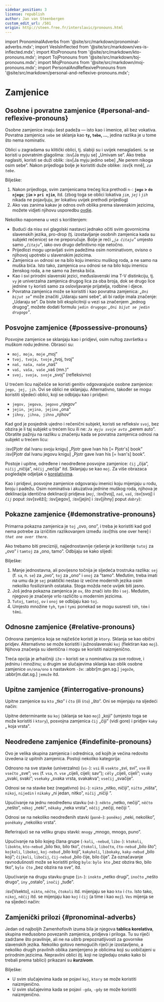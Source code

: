 ```yaml
---
sidebar_position: 3
license: republish
author: Jan van Steenbergen
custom_edit_url: /501
origin: http://steen.free.fr/interslavic/pronouns.html
---
```


import PronominalAdverbs from '@site/src/markdown/pronominal-adverbs.mdx';
import VesIsInflected from '@site/src/markdown/ves-is-inflected.mdx';
import KtoPronouns from '@site/src/markdown/kto-pronouns.mdx';
import TojPronouns from '@site/src/markdown/toj-pronouns.mdx';
import MojPronouns from '@site/src/markdown/moj-pronouns.mdx';
import PersonalAndReflexivePronouns from '@site/src/markdown/personal-and-reflexive-pronouns.mdx';

# Zamjenice

## Osobne i povratne zamjenice \{#personal-and-reflexive-pronouns}

Osobne zamjenice imaju šest padeža — isto kao i imenice, ali bez vokativa. Povratna zamjenica `sebe` se sklanja kao **`ty`, `tebe`,  ...**, jedina razlika je u tome što nema nominativ.

Oblici u zagradama su klitički oblici, tj. slabiji su i uvijek nenaglašeni. `Se` se koristi u povratnim glagolima: :isv[Ja myju se] „Umivam se”. Ako treba naglasiti, koristi se duži oblik: :isv[Ja myju jedino sebe] „Ne perem nikoga osim sebe”. Nakon prijedloga bolje je koristiti duže oblike: :isv[k mně], _`za tebe`_.

<PersonalAndReflexivePronouns />

Bilješke:

1. Nakon prijedloga, svim zamjenicama trećeg lica prethodi `n-`: **`jego` > `do njego`**; **`jim` > `pri njim`**, itd. (zbog toga se oblici lokativa _`jim`_, _`jej`_ i _`jih`_ nikada ne pojavljuju, jer lokativu uvijek prethodi prijedlog)
2. Ako vas zanima kakav je odnos ovih oblika prema slavenskim jezicima, možete vidjeti njihovu usporedbu [ovdje][1].

Nekoliko napomena u vezi s korištenjem:

- Budući da nisu svi glagolski nastavci jednako očiti svim govornicima slavenskih jezika, pro-drop (tj. izostavljanje osobnih zamjenica kada su subjekt rečenice) se ne preporučuje. Bolje je reći _„`ja čitaju`”_ umjesto samo _„`čitaju`”_, iako ovo drugo definitivno nije netočno.
- Prijedlozi mogu upravljati svim padežima osim nominativom, ovisno o njihovoj upotrebi u slavenskim jezicima.
- Zamjenica `on` odnosi se na bilo koju imenicu muškog roda, a ne samo na muška bića. Isto tako, zamjenica `ona` odnosi se na bilo koju imenicu ženskog roda, a ne samo na ženska bića.
- Kao i svi prirodni slavenski jezici, međuslavenski ima T-V distinkciju, tj. `vy` je univerzalna zamjenica drugog lica za oba broja, dok se drugo lice jednine `ty` koristi samo za oslovljavanje prijatelja, rodbine i djece.
- Povratna zamjenica može se koristiti i kao povratna zamjenica: _„`Oni bijut se`”_ može značiti „Udaraju sami sebe”, ali bi radije imala značenje: „Udaraju se”. Da biste bili eksplicitniji u vezi sa značenjem „jednog drugog”, možete dodati formulu `jedin drugogo`: _„`Oni bijut se jedin drugogo`”_.

## Posvojne zamjenice \{#possessive-pronouns}

Posvojne zamjenice se sklanjaju kao i pridjevi, osim nultog završetka u muškom rodu jednine. Obrasci su:

- `moj, moja, moje` „moj”
- `tvoj, tvoja, tvoje` „tvoj, tvoj”
- `naš, naša, naše` „naš”
- `vaš, vaša, vaše` „vaš (mn.)”
- `svoj, svoja, svoje` „svoj” (refleksivno)

U trećem licu najčešće se koristi genitiv odgovarajuće osobne zamjenice: `jego, jej, jih`. Ovi se oblici ne sklanjaju. Alternativno, također se mogu koristiti sljedeći oblici, koji se odbijaju kao i pridjevi:

- `jegov, jegova, jegovo` „njegov”
- `jejin, jejina, jejino` „ona”
- `jihny, jihna, jihno` „njihov”

Kad god je posjednik ujedno i rečenični subjekt, koristi se refleksiv `svoj`, bez obzira je li taj subjekt u trećem licu ili ne: _`Ja myju svoje avto`_ „perem auto”. Obratite pažnju na razliku u značenju kada se povratna zamjenica odnosi na subjekt u trećem licu:

:isv[Pjotr dal Ivanu svoju knigu] „Pjotr gave Ivan his \[= Pjotr's] book”
:isv[Pjotr dal Ivanu jegovu knigu] „Pjotr gave Ivan his \[= Ivan's] book”.

Postoje i upitne, određene i neodređene posvojne zamjenice: `čij` „čija”, `ničij` „ničija”, `něčij` „nečija” itd. Sklanjaju se kao `moj`. Za više obrazaca pogledajte odjeljak o [korelativima][2].

Kao i pridjevi, posvojne zamjenice odgovaraju imenici koju mijenjaju u rodu, broju i padežu. Osim nominativa i akuzativa jednine muškog roda, njihova je deklinacija identična deklinaciji pridjeva (_`moj`_, :isv[tvoj], _`naš`_, _`vaš`_, :isv[svoj] i _`čij`_ poput :isv[svěži]; :isv[jegov], :isv[jejin]  i :isv[jihny] poput _`dobry`_):

<MojPronouns />

## Pokazne zamjenice \{#demonstrative-pronouns}

Primarna pokazna zamjenica je `toj` „ovo, ono”, i treba je koristiti kad god nema potrebe za izričitim razlikovanjem između :isv[this one over here] i _`that one over there`_.

Ako trebamo biti precizniji, najjednostavnije rješenje je korištenje `tutoj` za „ovo” i `tamtoj` za „ono, tamo”. Odbijaju se kako slijedi:

<TojPronouns />

Bilješke:

1. Manje jednostavna, ali povijesno točnija je sljedeća trostruka razlika: `sej` (f. `sa`, n. `se`) za „ovo”, `toj` za „ono” i `onoj` za "tamo". Međutim, treba imati na umu da je `sej` praktički nestao iz većine modernih jezika osim nekoliko fosiliziranih ostataka. Stoga možda neće uvijek biti jasno.
2. Još jedna pokazna zamjenica je `ov`, što znači isto što i `sej`. Međutim, njegovo je značenje vrlo različito u modernim jezicima.
3. `Tutoj`, `tamtoj`, `ov`  i `onoj` se odbijaju kao `toj`.
4. Umjesto množine `tyh`, `tym`  i `tymi` ponekad se mogu susresti `těh`, `těm`  i `těmi`.

## Odnosne zamjenice \{#relative-pronouns}

Odnosna zamjenica koja se najčešće koristi je `ktory`. Sklanja se kao obični pridjev. Alternativno se može koristiti i južnoslavenski `koj` (flektiran kao `moj`). Njihova značenja su identična i mogu se koristiti naizmjenično.

Treća opcija je arhaičniji `iže` – koristi se u nominativu za sve rodove, i jedninu i množinu; u drugim se slučajevima sklanja kao oblik osobne zamjenice `on/ona/ono` s nastavkom `-že`: :abbr[m.gen.sg.] `jegože`, :abbr[m.dat.sg.] `jemuže`  itd.

## Upitne zamjenice \{#interrogative-pronouns}

Upitne zamjenice su `kto` „tko” i `čto` (ili `što`) „što”. Oni se mijenjaju na sljedeći način:

<KtoPronouns />

Upitne determinante su `koj` (sklanja se kao `moj`) „koji” (umjesto toga se može koristiti i `ktory`), posvojna zamjenica `čij` „čiji” (vidi gore) i pridjev `kaky` „ koja vrsta".

## Neodređene zamjenice \{#indefinite-pronouns}

Ovo je velika skupina zamjenica i odrednica, od kojih je većina redovito izvedena iz upitnih zamjenica. Postoji nekoliko kategorija:

Odnosno na sve stavke (univerzalno) (`vs-`): `vsi` ili `vsekto` „svi, svi”, `vse` ili `vsečto` „sve”; `ves` (f. `vsa`, n. `vse` „cijeli, cijeli; sav”); `cěly` „cijeli, cijeli”; `vsaky` „svaki, svaki”; `vsekaky` „svaka vrsta, svakakva”; `vsečij` „svačije”.

Odnosi se na stavke bez (negativno) (`ni-`): `nikto` „nitko, ničiji”, `ničto` „ništa”, `nikoj`, `nijedin`  i `nikaky` „ni jedan, nitko”, `ničij` „ničiji ”.

Upućivanje na jednu neodređenu stavku (`ně-`): `někto` „netko, nečiji”, `něčto` „nešto”, `někoj` „neki”, `někaky` „neka vrsta”, `něčij` „nečiji, nečiji ”.

Odnosi se na nekoliko neodređenih stavki (`poně–`): `poněkoj` „neki, nekoliko”, `poněkaky` „nekoliko vrsta”.

Referirajući se na veliku grupu stavki: `mnogy` „mnogo, mnogo, puno”.

Upućivanje na bilo kojeg člana grupe (`-koli`, `-nebud`, `libo-`): `ktokoli`, `libokto`, `kto-nebud`  „bilo tko, bilo tko”, `čtokoli`, `libočto`, `čto-nebud`  „bilo što”; `kojkoli`, `libokoj`, `koj-nebud`  „bilo koji”, `kakykoli`, `libokaky`, `kaky-nebud`  „bilo koji”; `čijkoli`, `libočij`, `čij-nebud`  „bilo čije, bilo čije”. Za označavanje ravnodušnosti može se koristiti prilog `bylo`: `bylo kto` „bez obzira tko, bilo tko”, `bylo čto` „bez obzira na sve”, itd.

Upućivanje na drugu stavku grupe (`in-`): `inokto` „netko drugi”, `inočto` „nešto drugo”, `iny` „ostalo”, `inočij` „tuđe”.

:isv[Vsekto], `nikto`, `něčto`, `čtokoli`  itd. mijenjaju se kao `kto` i `čto`. Isto tako, `nikoj`, `něčij`  itd. se mijenjaju kao `koj` i `čij` (a time i kao `moj`). `Ves` mijenja se na sljedeći način:

<VesIsInflected />

## Zamjenički prilozi \{#pronominal-adverbs}

Jedan od najboljih Zamenhofovih izuma bila je njegova **tablica korelativa**, skupina međusobno povezanih zamjenica, pridjeva i priloga. Tu su riječi zadržane što pravilnije, ali ne na uštrb prepoznatljivosti za govornike slavenskih jezika. Nekoliko gotovo nemogućih riječi je izostavljeno, a nekoliko drugih pravilnih oblika zamijenjeno je oblicima koji su uobičajeni u prirodnim jezicima. Nepravilni oblici (tj. koji ne izgledaju onako kako bi trebali prema tablici) prikazani su _**kurzivom**_.

<PronominalAdverbs />

Bilješke:

- U svim slučajevima kada se pojavi `koj`, `ktory` se može koristiti naizmjenično.
- U svim slučajevima kada se pojavi `-gda`, `-gdy` se može koristiti naizmjenično.

[1]: http://steen.free.fr/interslavic/slavic_pronouns.html

[2]: \#pronominal_adverbs

